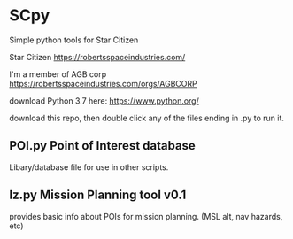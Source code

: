 # SCpy
Simple python tools for Star Citizen

Star Citizen https://robertsspaceindustries.com/ 

I'm a member of AGB corp https://robertsspaceindustries.com/orgs/AGBCORP

download Python 3.7 here: https://www.python.org/

download this repo, then double click any of the files ending in .py to run it.

## POI.py Point of Interest database

Libary/database file for use in other scripts.


## lz.py Mission Planning tool v0.1

provides basic info about POIs for mission planning. (MSL alt, nav hazards, etc)
